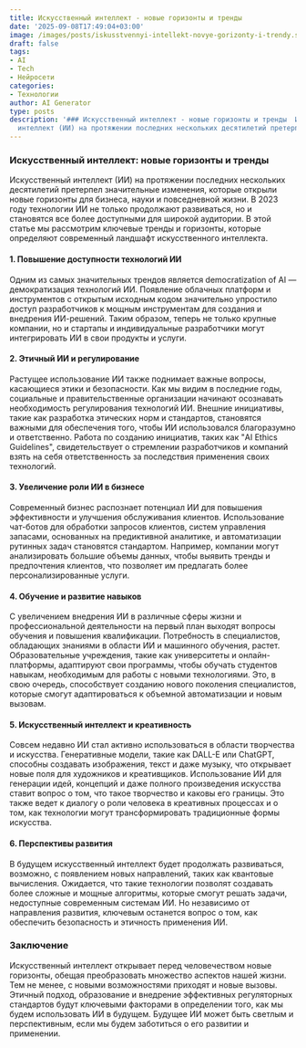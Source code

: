 ```yaml
---
title: Искусственный интеллект - новые горизонты и тренды
date: '2025-09-08T17:49:04+03:00'
image: /images/posts/iskusstvennyi-intellekt-novye-gorizonty-i-trendy.svg
draft: false
tags:
- AI
- Tech
- Нейросети
categories:
- Технологии
author: AI Generator
type: posts
description: '### Искусственный интеллект - новые горизонты и тренды  Искусственный
  интеллект (ИИ) на протяжении последних нескольких десятилетий претерпел значитель...'
---
```


### Искусственный интеллект: новые горизонты и тренды

Искусственный интеллект (ИИ) на протяжении последних нескольких десятилетий претерпел значительные изменения, которые открыли новые горизонты для бизнеса, науки и повседневной жизни. В 2023 году технологии ИИ не только продолжают развиваться, но и становятся все более доступными для широкой аудитории. В этой статье мы рассмотрим ключевые тренды и горизонты, которые определяют современный ландшафт искусственного интеллекта.

#### 1. Повышение доступности технологий ИИ

Одним из самых значительных трендов является democratization of AI — демократизация технологий ИИ. Появление облачных платформ и инструментов с открытым исходным кодом значительно упростило доступ разработчиков к мощным инструментам для создания и внедрения ИИ-решений. Таким образом, теперь не только крупные компании, но и стартапы и индивидуальные разработчики могут интегрировать ИИ в свои продукты и услуги.

#### 2. Этичный ИИ и регулирование

Растущее использование ИИ также поднимает важные вопросы, касающиеся этики и безопасности. Как мы видим в последние годы, социальные и правительственные организации начинают осознавать необходимость регулирования технологий ИИ. Внешние инициативы, такие как разработка этических норм и стандартов, становятся важными для обеспечения того, чтобы ИИ использовался благоразумно и ответственно. Работа по созданию инициатив, таких как "AI Ethics Guidelines", свидетельствует о стремлении разработчиков и компаний взять на себя ответственность за последствия применения своих технологий.

#### 3. Увеличение роли ИИ в бизнесе

Современный бизнес распознает потенциал ИИ для повышения эффективности и улучшения обслуживания клиентов. Использование чат-ботов для обработки запросов клиентов, систем управления запасами, основанных на предиктивной аналитике, и автоматизации рутинных задач становятся стандартом. Например, компании могут анализировать большие объемы данных, чтобы выявить тренды и предпочтения клиентов, что позволяет им предлагать более персонализированные услуги.

#### 4. Обучение и развитие навыков

С увеличением внедрения ИИ в различные сферы жизни и профессиональной деятельности на первый план выходят вопросы обучения и повышения квалификации. Потребность в специалистов, обладающих знаниями в области ИИ и машинного обучения, растет. Образовательные учреждения, такие как университеты и онлайн-платформы, адаптируют свои программы, чтобы обучать студентов навыкам, необходимым для работы с новыми технологиями. Это, в свою очередь, способствует созданию нового поколения специалистов, которые смогут адаптироваться к объемной автоматизации и новым вызовам.

#### 5. Искусственный интеллект и креативность

Совсем недавно ИИ стал активно использоваться в области творчества и искусства. Генеративные модели, такие как DALL-E или ChatGPT, способны создавать изображения, текст и даже музыку, что открывает новые поля для художников и креативщиков. Использование ИИ для генерации идей, концепций и даже полного произведения искусства ставит вопрос о том, что такое творчество и каковы его границы. Это также ведет к диалогу о роли человека в креативных процессах и о том, как технологии могут трансформировать традиционные формы искусства.

#### 6. Перспективы развития

В будущем искусственный интеллект будет продолжать развиваться, возможно, с появлением новых направлений, таких как квантовые вычисления. Ожидается, что такие технологии позволят создавать более сложные и мощные алгоритмы, которые смогут решать задачи, недоступные современным системам ИИ. Но независимо от направления развития, ключевым останется вопрос о том, как обеспечить безопасность и этичность применения ИИ.

### Заключение

Искусственный интеллект открывает перед человечеством новые горизонты, обещая преобразовать множество аспектов нашей жизни. Тем не менее, с новыми возможностями приходят и новые вызовы. Этичный подход, образование и внедрение эффективных регуляторных стандартов будут ключевыми факторами в определении того, как мы будем использовать ИИ в будущем. Будущее ИИ может быть светлым и перспективным, если мы будем заботиться о его развитии и применении.
